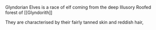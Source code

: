 Glyndorian Elves is a race of elf coming from the deep Illusory Roofed forest of [[Glyndorith]]

They are characterised by their fairly tanned skin and reddish hair, 